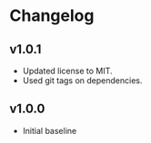 # Changelog

## v1.0.1
- Updated license to MIT.
- Used git tags on dependencies.

## v1.0.0
- Initial baseline
